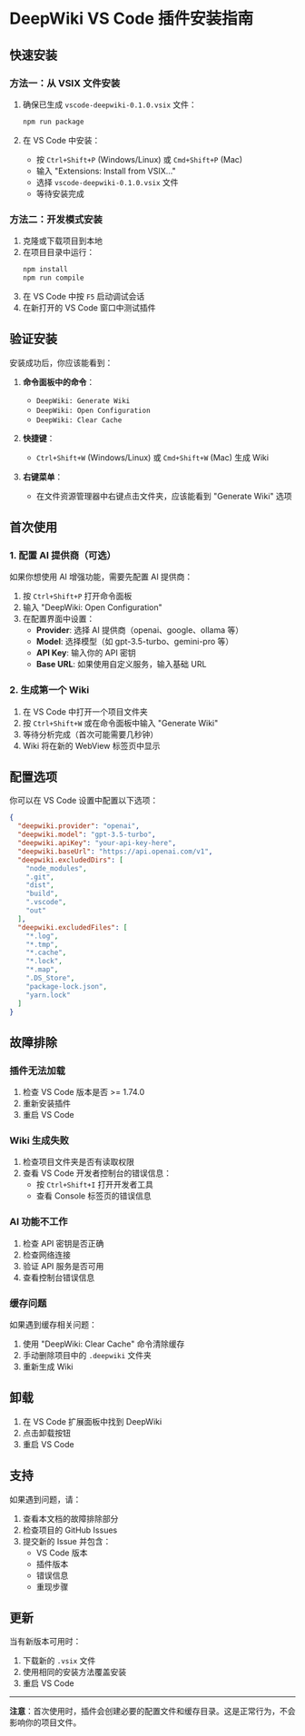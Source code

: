 # DeepWiki VS Code 插件安装指南

## 快速安装

### 方法一：从 VSIX 文件安装

1. 确保已生成 `vscode-deepwiki-0.1.0.vsix` 文件：
   ```bash
   npm run package
   ```

2. 在 VS Code 中安装：
   - 按 `Ctrl+Shift+P` (Windows/Linux) 或 `Cmd+Shift+P` (Mac)
   - 输入 "Extensions: Install from VSIX..."
   - 选择 `vscode-deepwiki-0.1.0.vsix` 文件
   - 等待安装完成

### 方法二：开发模式安装

1. 克隆或下载项目到本地
2. 在项目目录中运行：
   ```bash
   npm install
   npm run compile
   ```
3. 在 VS Code 中按 `F5` 启动调试会话
4. 在新打开的 VS Code 窗口中测试插件

## 验证安装

安装成功后，你应该能看到：

1. **命令面板中的命令**：
   - `DeepWiki: Generate Wiki`
   - `DeepWiki: Open Configuration`
   - `DeepWiki: Clear Cache`

2. **快捷键**：
   - `Ctrl+Shift+W` (Windows/Linux) 或 `Cmd+Shift+W` (Mac) 生成 Wiki

3. **右键菜单**：
   - 在文件资源管理器中右键点击文件夹，应该能看到 "Generate Wiki" 选项

## 首次使用

### 1. 配置 AI 提供商（可选）

如果你想使用 AI 增强功能，需要先配置 AI 提供商：

1. 按 `Ctrl+Shift+P` 打开命令面板
2. 输入 "DeepWiki: Open Configuration"
3. 在配置界面中设置：
   - **Provider**: 选择 AI 提供商（openai、google、ollama 等）
   - **Model**: 选择模型（如 gpt-3.5-turbo、gemini-pro 等）
   - **API Key**: 输入你的 API 密钥
   - **Base URL**: 如果使用自定义服务，输入基础 URL

### 2. 生成第一个 Wiki

1. 在 VS Code 中打开一个项目文件夹
2. 按 `Ctrl+Shift+W` 或在命令面板中输入 "Generate Wiki"
3. 等待分析完成（首次可能需要几秒钟）
4. Wiki 将在新的 WebView 标签页中显示

## 配置选项

你可以在 VS Code 设置中配置以下选项：

```json
{
  "deepwiki.provider": "openai",
  "deepwiki.model": "gpt-3.5-turbo",
  "deepwiki.apiKey": "your-api-key-here",
  "deepwiki.baseUrl": "https://api.openai.com/v1",
  "deepwiki.excludedDirs": [
    "node_modules",
    ".git",
    "dist",
    "build",
    ".vscode",
    "out"
  ],
  "deepwiki.excludedFiles": [
    "*.log",
    "*.tmp",
    "*.cache",
    "*.lock",
    "*.map",
    ".DS_Store",
    "package-lock.json",
    "yarn.lock"
  ]
}
```

## 故障排除

### 插件无法加载

1. 检查 VS Code 版本是否 >= 1.74.0
2. 重新安装插件
3. 重启 VS Code

### Wiki 生成失败

1. 检查项目文件夹是否有读取权限
2. 查看 VS Code 开发者控制台的错误信息：
   - 按 `Ctrl+Shift+I` 打开开发者工具
   - 查看 Console 标签页的错误信息

### AI 功能不工作

1. 检查 API 密钥是否正确
2. 检查网络连接
3. 验证 API 服务是否可用
4. 查看控制台错误信息

### 缓存问题

如果遇到缓存相关问题：

1. 使用 "DeepWiki: Clear Cache" 命令清除缓存
2. 手动删除项目中的 `.deepwiki` 文件夹
3. 重新生成 Wiki

## 卸载

1. 在 VS Code 扩展面板中找到 DeepWiki
2. 点击卸载按钮
3. 重启 VS Code

## 支持

如果遇到问题，请：

1. 查看本文档的故障排除部分
2. 检查项目的 GitHub Issues
3. 提交新的 Issue 并包含：
   - VS Code 版本
   - 插件版本
   - 错误信息
   - 重现步骤

## 更新

当有新版本可用时：

1. 下载新的 `.vsix` 文件
2. 使用相同的安装方法覆盖安装
3. 重启 VS Code

---

**注意**：首次使用时，插件会创建必要的配置文件和缓存目录。这是正常行为，不会影响你的项目文件。